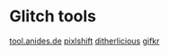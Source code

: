 # Glitch tools
[tool.anides.de](http://tool.anides.de/)
[pixlshift](http://pixlshift.owlmoth.net/)
[ditherlicious](https://29a.ch/ditherlicious/)
[gifkr](https://www.kussmaul.net/gifkr.html)